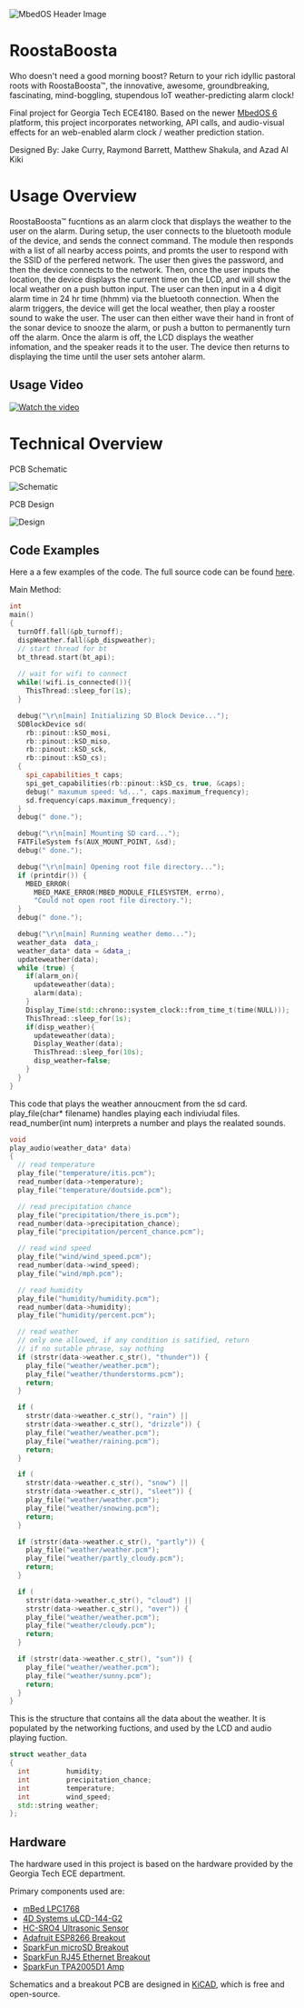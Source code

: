 ![MbedOS Header Image](https://raw.githubusercontent.com/ARMmbed/mbed-os/master/logo.png)

# RoostaBoosta

Who doesn't need a good morning boost?
Return to your rich idyllic pastoral roots with RoostaBoosta™, the innovative, awesome, groundbreaking, fascinating, mind-boggling, stupendous IoT weather-predicting alarm clock!

Final project for Georgia Tech ECE4180.
Based on the newer [MbedOS 6](https://os.mbed.com/docs/mbed-os/v6.16/introduction/index.html) platform, this project incorporates networking, API calls, and audio-visual effects for an web-enabled alarm clock / weather prediction station.

Designed By:
Jake Curry,
Raymond Barrett,
Matthew Shakula, and
Azad Al Kiki

# Usage Overview
RoostaBoosta™ fucntions as an alarm clock that displays the weather to the user on the alarm. During setup, the user connects to the bluetooth module of the device, and sends the connect command. The module then responds with a list of all nearby access points, and promts the user to respond with the SSID of the perfered network. The user then gives the password, and then the device connects to the network. Then, once the user inputs the location, the device displays the current time on the LCD, and will show the local weather on a push button input. The user can then input in a 4 digit alarm time in 24 hr time (hhmm) via the bluetooth connection. When the alarm triggers, the device will get the local weather, then play a rooster sound to wake the user. The user can then either wave their hand in front of the sonar device to snooze the alarm, or push a button to permanently turn off the alarm. Once the alarm is off, the LCD displays the weather infomation, and the speaker reads it to the user. The device then returns to displaying the time until the user sets antoher alarm.

## Usage Video

[![Watch the video](https://img.youtube.com/vi/PKmjmyOEXVI/maxresdefault.jpg)](https://youtu.be/PKmjmyOEXVI)

# Technical Overview

PCB Schematic

![Schematic](https://user-images.githubusercontent.com/94014563/235785103-63d5ec5e-4542-47a8-97de-d0ed59df846a.png)

PCB Design

![Design](https://user-images.githubusercontent.com/94014563/235785362-c81eef54-80e2-4a7e-9631-68b42fa5c4d1.png)

## Code Examples
Here a a few examples of the code. The full source code can be found [here](https://github.com/mshakula/RoostaBoosta).

Main Method: 

```C++ Main Method
int
main()
{
  turnOff.fall(&pb_turnoff);
  dispWeather.fall(&pb_dispweather);
  // start thread for bt
  bt_thread.start(bt_api);
  
  // wait for wifi to connect
  while(!wifi.is_connected()){
    ThisThread::sleep_for(1s);
  }

  debug("\r\n[main] Initializing SD Block Device...");
  SDBlockDevice sd(
    rb::pinout::kSD_mosi,
    rb::pinout::kSD_miso,
    rb::pinout::kSD_sck,
    rb::pinout::kSD_cs);
  {
    spi_capabilities_t caps;
    spi_get_capabilities(rb::pinout::kSD_cs, true, &caps);
    debug(" maxumum speed: %d...", caps.maximum_frequency);
    sd.frequency(caps.maximum_frequency);
  }
  debug(" done.");

  debug("\r\n[main] Mounting SD card...");
  FATFileSystem fs(AUX_MOUNT_POINT, &sd);
  debug(" done.");

  debug("\r\n[main] Opening root file directory...");
  if (printdir()) {
    MBED_ERROR(
      MBED_MAKE_ERROR(MBED_MODULE_FILESYSTEM, errno),
      "Could not open root file directory.");
  }
  debug(" done.");

  debug("\r\n[main] Running weather demo...");
  weather_data  data_;
  weather_data* data = &data_;
  updateweather(data);
  while (true) {
    if(alarm_on){
      updateweather(data);
      alarm(data);
    }
    Display_Time(std::chrono::system_clock::from_time_t(time(NULL)));
    ThisThread::sleep_for(1s);
    if(disp_weather){
      updateweather(data);
      Display_Weather(data);
      ThisThread::sleep_for(10s);
      disp_weather=false;
    }
  }
}
```


This code that plays the weather annoucment from the sd card. play_file(char* filename) handles playing each indiviudal files. read_number(int num) interprets a number and plays the realated sounds.

```C++ play audio
void
play_audio(weather_data* data)
{
  // read temperature
  play_file("temperature/itis.pcm");
  read_number(data->temperature);
  play_file("temperature/doutside.pcm");

  // read precipitation chance
  play_file("precipitation/there_is.pcm");
  read_number(data->precipitation_chance);
  play_file("precipitation/percent_chance.pcm");

  // read wind speed
  play_file("wind/wind_speed.pcm");
  read_number(data->wind_speed);
  play_file("wind/mph.pcm");

  // read humidity
  play_file("humidity/humidity.pcm");
  read_number(data->humidity);
  play_file("humidity/percent.pcm");

  // read weather
  // only one allowed, if any condition is satified, return
  // if no sutable phrase, say nothing
  if (strstr(data->weather.c_str(), "thunder")) {
    play_file("weather/weather.pcm");
    play_file("weather/thunderstorms.pcm");
    return;
  }

  if (
    strstr(data->weather.c_str(), "rain") ||
    strstr(data->weather.c_str(), "drizzle")) {
    play_file("weather/weather.pcm");
    play_file("weather/raining.pcm");
    return;
  }

  if (
    strstr(data->weather.c_str(), "snow") ||
    strstr(data->weather.c_str(), "sleet")) {
    play_file("weather/weather.pcm");
    play_file("weather/snowing.pcm");
    return;
  }

  if (strstr(data->weather.c_str(), "partly")) {
    play_file("weather/weather.pcm");
    play_file("weather/partly_cloudy.pcm");
    return;
  }

  if (
    strstr(data->weather.c_str(), "cloud") ||
    strstr(data->weather.c_str(), "over")) {
    play_file("weather/weather.pcm");
    play_file("weather/cloudy.pcm");
    return;
  }

  if (strstr(data->weather.c_str(), "sun")) {
    play_file("weather/weather.pcm");
    play_file("weather/sunny.pcm");
    return;
  }
}
```


This is the structure that contains all the data about the weather. It is populated by the networking fuctions, and used by the LCD and audio playing fuction.

```C++ weather_data
struct weather_data
{
  int         humidity;
  int         precipitation_chance;
  int         temperature;
  int         wind_speed;
  std::string weather;
};
```


## Hardware

The hardware used in this project is based on the hardware provided by the Georgia Tech ECE department.

Primary components used are:

- [mBed LPC1768](https://os.mbed.com/platforms/mbed-LPC1768/)
- [4D Systems uLCD-144-G2](https://www.sparkfun.com/products/11377)
- [HC-SRO4 Ultrasonic Sensor](https://www.sparkfun.com/products/15569)
- [Adafruit ESP8266 Breakout](https://www.adafruit.com/product/2471)
- [SparkFun microSD Breakout](https://www.sparkfun.com/products/544)
- [SparkFun RJ45 Ethernet Breakout](https://www.sparkfun.com/products/13021)
- [SparkFun TPA2005D1 Amp](https://www.sparkfun.com/products/11044)

Schematics and a breakout PCB are designed in [KiCAD](https://www.kicad.org/), which is free and open-source.
